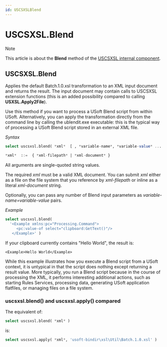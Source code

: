 ```yaml
---
id: USCSXSLBlend
---
```


# USCSXSL.Blend



> [!NOTE]
> This article is about the **Blend** method of the [USCSXSL internal component](/docs/Extensions/USCSXSL_internal_component).

## **USCSXSL.Blend**

Applies the default Batch.1.0.xsl transformation to an XML input document and returns the result.
The input document may contain calls to USCSXSL extension functions (this is an added possibility compared to calling **USXSL.Apply2File**).

Use this method if you want to process a USoft Blend script from within USoft. Alternatively, you can apply the transformation directly from the command line by calling the ublendit.exe executable: this is the typical way of processing a USoft Blend script stored in an external XML file.

*Syntax*

```sql
select uscsxsl.blend( *xml*  [ , *variable-name*, *variable-value* ... ] )

*xml*  ::=  { *xml-filepath* | *xml-document* }
```

All arguments are single-quoted string values.

The required *xml* must be a valid XML document. You can submit *xml* either as a file on the file system that you reference by *xml-filepath* or inline as a literal *xml-document* string.

Optionally, you can pass any number of Blend input parameters as *variable-name=variable-value* pairs.

*Example*

```sql
select uscsxsl.blend(
  '<Example xmlns:pc="Processing.Command">
     <pc:value-of select="clipboard:GetText()"/>
   </Example>' )
```

If your clipboard currently contains "Hello World", the result is:

```language-xml
<Example>Hello World</Example>
```

While this example illustrates how you execute a Blend script from a USoft context, it is untypical in that the script does nothing except returning a result value. More typically, you run a Blend script because in the course of processing the XML, it performs interesting additional actions, such as starting Rules Services, processing data, generating USoft application flatfiles, or managing files on a file system.

### uscsxsl.blend() and uscsxsl.apply() compared

The equivalent of:

```sql
select uscsxsl.blend( *xml* )
```

is:

```sql
select uscsxsl.apply( *xml*, 'usoft-bindir\xsl\Util\Batch.1.0.xsl' )
```
